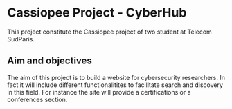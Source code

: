 # Cassiopee Project - CyberHub

This project constitute the Cassiopee project of two student at Telecom SudParis.


## Aim and objectives

The aim of this project is to build a website for cybersecurity researchers. In fact it will include different functionalitites to facilitate search and discovery in this field. For instance the site will provide a certifications or a conferences section.

